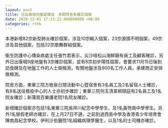 ```yaml
---
layout: post
title: 日出康城地盤疑爆疫　多間院舍有確診個案
date: 2020-12-01 17:23:22.000000000 +08:00
categories: rthk
---
```


本港新增82宗新型肺炎確診個案，涉及10宗輸入個案，23宗源頭不明個案，49宗涉及其他個案，包括32宗歌舞群組個案。

衞生防護中心傳染病處主任張竹君表示，尖沙咀松山海鮮鍋有員工及顧客確診，另外日出康城9座地盤有3宗確診個案，並有8宗初步陽性個案，會要求11月15日後到訪食肆及在地盤工作的人士做檢測，有關地盤涉及900名工作人員，承建商正安排做檢測。

院舍方面，東華三院方樹泉日間活動中心暨宿舍有3名員工及2名留宿人士確診，有8名送往檢疫中心的人士亦初步確診；東華三院何玉清翠柳頤庭有2名員工及1名院友確診；新蒲崗百樂護老院1名院友確診。

新增確診個案亦包括1名東華三院吳祥川紀念中學學生，及1名黃笏南中學學生。另外1名替假老師亦確診，在上月27日不適，之前到過西島中學及香港青少年培育會陳南昌紀念學校。伊利沙伯醫院1名組織病理學醫生，以及1名的士司機亦確診。
